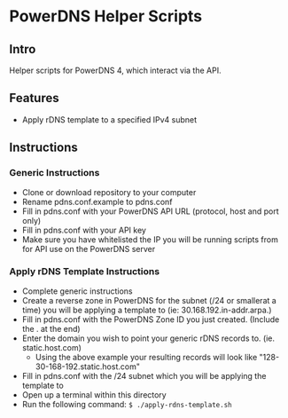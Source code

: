 # PowerDNS Helper Scripts

## Intro
Helper scripts for PowerDNS 4, which interact via the API.

## Features
- Apply rDNS template to a specified IPv4 subnet

## Instructions

### Generic Instructions
- Clone or download repository to your computer
- Rename pdns.conf.example to pdns.conf
- Fill in pdns.conf with your PowerDNS API URL (protocol, host and port only)
- Fill in pdns.conf with your API key
- Make sure you have whitelisted the IP you will be running scripts from for API use on the PowerDNS server

### Apply rDNS Template Instructions
- Complete generic instructions
- Create a reverse zone in PowerDNS for the subnet (/24 or smallerat a time)  you will be applying a template to (ie: 30.168.192.in-addr.arpa.)
- Fill in pdns.conf with the PowerDNS Zone ID you just created. (Include the . at the end)
- Enter the domain you wish to point your generic rDNS records to. (ie. static.host.com)
  - Using the above example your resulting records will look like "128-30-168-192.static.host.com"
- Fill in pdns.conf with the /24 subnet which you will be applying the template to
- Open up a terminal within this directory
- Run the following command: ```$ ./apply-rdns-template.sh```

